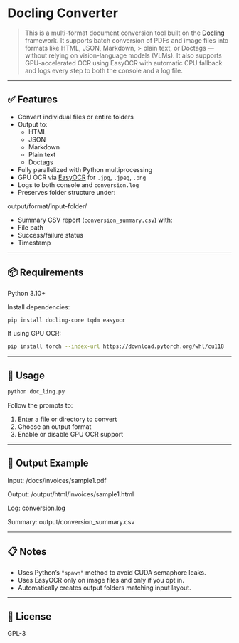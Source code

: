# Docling Converter

> This is a multi-format document conversion tool built on the [Docling](https://github.com/docling-ai/docling) framework. It supports batch conversion of PDFs and image files into formats like HTML, JSON, Markdown, > plain text, or Doctags — without relying on vision-language models (VLMs). It also supports GPU-accelerated OCR using EasyOCR with automatic CPU fallback and logs every step to both the console and a log file.

---

## ✅ Features

- Convert individual files or entire folders
- Output to:
  - HTML
  - JSON
  - Markdown
  - Plain text
  - Doctags
- Fully parallelized with Python multiprocessing
- GPU OCR via [EasyOCR](https://github.com/JaidedAI/EasyOCR) for `.jpg`, `.jpeg`, `.png`
- Logs to both console and `conversion.log`
- Preserves folder structure under:

output/format/input-folder/

- Summary CSV report (`conversion_summary.csv`) with:
- File path
- Success/failure status
- Timestamp

---

## 📦 Requirements

Python 3.10+

Install dependencies:

```bash
pip install docling-core tqdm easyocr
```

If using GPU OCR:

```bash
pip install torch --index-url https://download.pytorch.org/whl/cu118
```

---

## 🚀 Usage

```bash
python doc_ling.py
```

Follow the prompts to:

1. Enter a file or directory to convert
2. Choose an output format
3. Enable or disable GPU OCR support

---

## 📝 Output Example

Input:
/docs/invoices/sample1.pdf

Output:
/output/html/invoices/sample1.html

Log:
conversion.log

Summary:
output/conversion_summary.csv

---

## 📋 Notes

- Uses Python’s `"spawn"` method to avoid CUDA semaphore leaks.
- Uses EasyOCR only on image files and only if you opt in.
- Automatically creates output folders matching input layout.

---

## 📄 License

GPL-3
